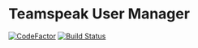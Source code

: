 Teamspeak User Manager
===
[![CodeFactor](https://www.codefactor.io/repository/github/redasurc/tsmanager/badge)](https://www.codefactor.io/repository/github/redasurc/tsmanager) [![Build Status](https://travis-ci.org/Redasurc/TSManager.svg?branch=master)](https://travis-ci.org/Redasurc/TSManager)
